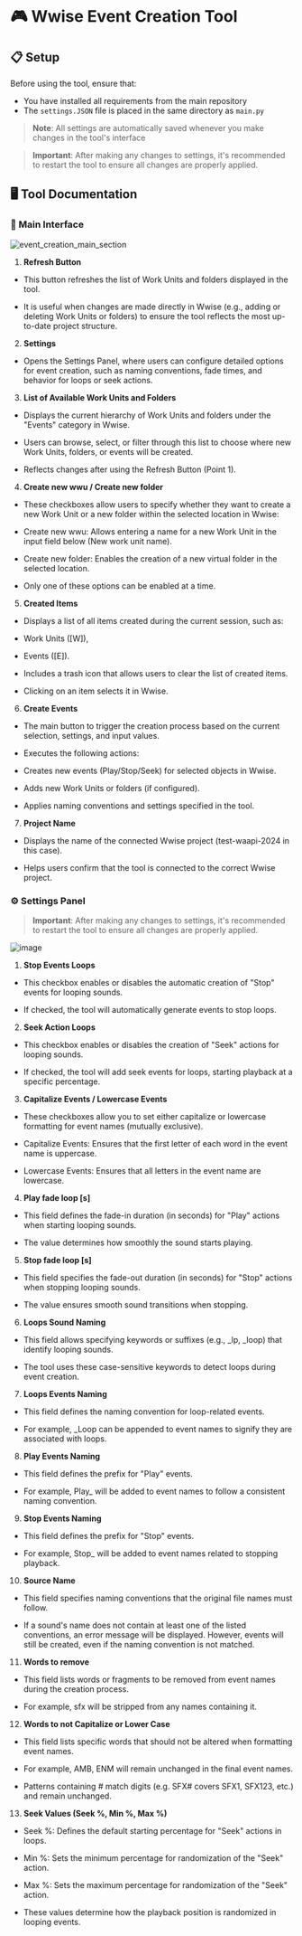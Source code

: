 # 🎮 Wwise Event Creation Tool

## 📋 Setup

Before using the tool, ensure that:
- You have installed all requirements from the main repository
- The `settings.JSON` file is placed in the same directory as `main.py`

> **Note**: All settings are automatically saved whenever you make changes in the tool's interface

>   **Important**: After making any changes to settings, it's recommended to restart the tool to ensure all changes are properly applied.

## 🖥️ Tool Documentation

### 🎯 Main Interface


![event_creation_main_section](https://github.com/user-attachments/assets/7333dd35-cbae-499e-abea-9093c1846f13)


1. **Refresh Button**

- This button refreshes the list of Work Units and folders displayed in the tool.

- It is useful when changes are made directly in Wwise (e.g., adding or deleting Work Units or folders) to ensure the tool reflects the most up-to-date project structure.

2. **Settings**

- Opens the Settings Panel, where users can configure detailed options for event creation, such as naming conventions, fade times, and behavior for loops or seek actions.

3. **List of Available Work Units and Folders**

- Displays the current hierarchy of Work Units and folders under the "Events" category in Wwise.

- Users can browse, select, or filter through this list to choose where new Work Units, folders, or events will be created.

- Reflects changes after using the Refresh Button (Point 1).

4. **Create new wwu / Create new folder**

- These checkboxes allow users to specify whether they want to create a new Work Unit or a new folder within the selected location in Wwise:

- Create new wwu: Allows entering a name for a new Work Unit in the input field below (New work unit name).

- Create new folder: Enables the creation of a new virtual folder in the selected location.

- Only one of these options can be enabled at a time.

5. **Created Items**

- Displays a list of all items created during the current session, such as:

- Work Units ([W]),

- Events ([E]).

- Includes a trash icon that allows users to clear the list of created items.

- Clicking on an item selects it in Wwise.

6. **Create Events**

- The main button to trigger the creation process based on the current selection, settings, and input values.

- Executes the following actions:

- Creates new events (Play/Stop/Seek) for selected objects in Wwise.

- Adds new Work Units or folders (if configured).

- Applies naming conventions and settings specified in the tool.

7. **Project Name**

- Displays the name of the connected Wwise project (test-waapi-2024 in this case).

- Helps users confirm that the tool is connected to the correct Wwise project.

### ⚙️ Settings Panel
 >**Important**: After making any changes to settings, it's recommended to restart the tool to ensure all changes are properly applied.

![image](https://github.com/user-attachments/assets/1a258669-d77f-40d6-9a2b-74a4318a10f1)


1. **Stop Events Loops**

- This checkbox enables or disables the automatic creation of "Stop" events for looping sounds.

- If checked, the tool will automatically generate events to stop loops.

2. **Seek Action Loops**

- This checkbox enables or disables the creation of "Seek" actions for looping sounds.

- If checked, the tool will add seek events for loops, starting playback at a specific percentage.

3. **Capitalize Events / Lowercase Events**

- These checkboxes allow you to set either capitalize or lowercase formatting for event names (mutually exclusive).

- Capitalize Events: Ensures that the first letter of each word in the event name is uppercase.

- Lowercase Events: Ensures that all letters in the event name are lowercase.

4. **Play fade loop [s]**

- This field defines the fade-in duration (in seconds) for "Play" actions when starting looping sounds.

- The value determines how smoothly the sound starts playing.

5. **Stop fade loop [s]**

- This field specifies the fade-out duration (in seconds) for "Stop" actions when stopping looping sounds.

- The value ensures smooth sound transitions when stopping.

6. **Loops Sound Naming**

- This field allows specifying keywords or suffixes (e.g., _lp, _loop) that identify looping sounds.

- The tool uses these case-sensitive keywords to detect loops during event creation.

7. **Loops Events Naming**

- This field defines the naming convention for loop-related events.

- For example, _Loop can be appended to event names to signify they are associated with loops.

8. **Play Events Naming**

- This field defines the prefix for "Play" events.

- For example, Play_ will be added to event names to follow a consistent naming convention.

9. **Stop Events Naming**

- This field defines the prefix for "Stop" events.

- For example, Stop_ will be added to event names related to stopping playback.

10. **Source Name**

- This field specifies naming conventions that the original file names must follow.

- If a sound's name does not contain at least one of the listed conventions, an error message will be displayed. However, events will still be created, even if the naming convention is not matched.

11. **Words to remove**

- This field lists words or fragments to be removed from event names during the creation process.

- For example, sfx will be stripped from any names containing it.

12. **Words to not Capitalize or Lower Case**

- This field lists specific words that should not be altered when formatting event names.

- For example, AMB, ENM will remain unchanged in the final event names.

- Patterns containing # match digits (e.g. SFX# covers SFX1, SFX123, etc.) and remain unchanged.

13. **Seek Values (Seek %, Min %, Max %)**

- Seek %: Defines the default starting percentage for "Seek" actions in loops.

- Min %: Sets the minimum percentage for randomization of the "Seek" action.

- Max %: Sets the maximum percentage for randomization of the "Seek" action.

- These values determine how the playback position is randomized in looping events.

